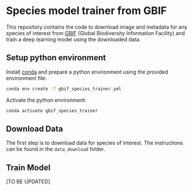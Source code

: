 # Species model trainer from GBIF 

This repository contains the code to download image and metadata for any species of interest from [GBIF](https://www.gbif.org/) (Global Biodiversity Information Facility) and train a deep learning model using the downloaded data.

## Setup python environment
Install [conda](https://docs.conda.io/projects/conda/en/latest/user-guide/install/index.html) and prepare a python environment using the provided environment file:

```bash
conda env create -f gbif_species_trainer.yml
```

Activate the python environment:
```bash
conda activate gbif_species_trainer
```

## Download Data
The first step is to download data for species of interest. The instructions can be found in the `data_download` folder.

## Train Model
[TO BE UPDATED]
